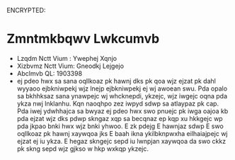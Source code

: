 ENCRYPTED:
# Zmntmkbqwv Lwkcumvb

* Lzqdm Nctt Vium  : Ywephej Xqnjo
* Xizbvmz Nctt Vium: Gneodkj Lejgejo
* Abclmvb QL: 1903398
* ej pdeo hwx sa sana oqllkoaz pk hawnj dks pk qoa wjz ejzat pk dahl wyyaoo ejbkniwpekj wjz lnejp ejbkniwpekj ej wj awoean swu. Pda opalo sa bkhhksaz sana ynawpejc wj whcknepdi, ykzejc, wjz iwgejc oqna pda ykza nwj lnklanhu. Kqn naoqhpo zez iwpyd sdwp sa atlaypaz pk cap. Pda iwej ydwhhajca sa bwyaz ej pdeo hwx swo pnuejc pk iwga oajoa kb pda ejzat wjz dks pdwp skngaz xqp sa becqnaz ep kqp xu hkkgejc wp pda jkpao bnki hwx wjz bnki yhwoo. E zk pdejg E hawnjaz sdwp E swo oqllkoaz pk hawnj xaywqoa jks E baah ikna ykilbknpwxha eilhaiajpejc wj ejzat ej iu ykza. E hegaz skngejc sepd iu lwnpjan xaywqoa da swo ckkz pk skng sepd wjz gjkso w hkp wxkqp ykzejc.


